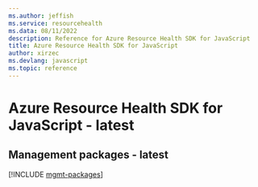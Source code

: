 ```yaml
---
ms.author: jeffish
ms.service: resourcehealth
ms.data: 08/11/2022
description: Reference for Azure Resource Health SDK for JavaScript
title: Azure Resource Health SDK for JavaScript
author: xirzec
ms.devlang: javascript
ms.topic: reference
---
```

# Azure Resource Health SDK for JavaScript - latest

## Management packages - latest
[!INCLUDE [mgmt-packages](resource-health-mgmt-index.md)]